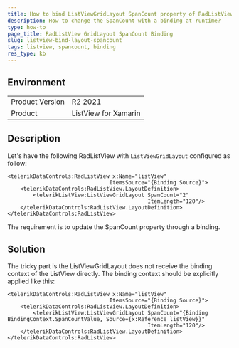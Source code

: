 ```yaml
---
title: How to bind ListViewGridLayout SpanCount property of RadListView?
description: How to change the SpanCount with a binding at runtime?
type: how-to
page_title: RadListView GridLayout SpanCount Binding
slug: listview-bind-layout-spancount
tags: listview, spancount, binding
res_type: kb
---
```


## Environment
<table>
	<tbody>
		<tr>
			<td>Product Version</td>
			<td>R2 2021</td>
		</tr>
		<tr>
			<td>Product</td>
			<td>ListView for Xamarin</td>
		</tr>
	</tbody>
</table>


## Description

Let's have the following RadListView with `ListViewGridLayout` configured as follow:

```XAML
<telerikDataControls:RadListView x:Name="listView"
                                ItemsSource="{Binding Source}">
    <telerikDataControls:RadListView.LayoutDefinition>
        <telerikListView:ListViewGridLayout SpanCount="2"
                                            ItemLength="120"/>
    </telerikDataControls:RadListView.LayoutDefinition>
</telerikDataControls:RadListView>
```

The requirement is to update the SpanCount property through a binding.


## Solution

The tricky part is the ListViewGridLayout does not receive the binding context of the ListView directly. The binding context should be explicitly applied like this:

```XAML
<telerikDataControls:RadListView x:Name="listView"
                                ItemsSource="{Binding Source}">
    <telerikDataControls:RadListView.LayoutDefinition>
        <telerikListView:ListViewGridLayout SpanCount="{Binding BindingContext.SpanCountValue, Source={x:Reference listView}}"
                                            ItemLength="120"/>
    </telerikDataControls:RadListView.LayoutDefinition>
</telerikDataControls:RadListView>
```


